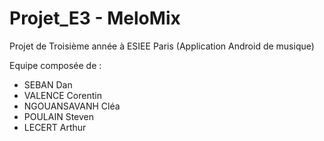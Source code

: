 # Projet_E3 - MeloMix

Projet de Troisième année à ESIEE Paris (Application Android de musique)

Equipe composée de :

- SEBAN Dan
- VALENCE Corentin
- NGOUANSAVANH Cléa
- POULAIN Steven
- LECERT Arthur
